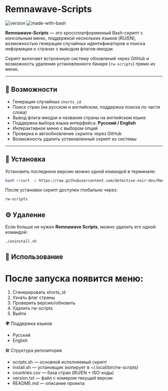 # Remnawave-Scripts

![version](https://img.shields.io/badge/version-1.0.4-blue)
![made-with-bash](https://img.shields.io/badge/made%20with-bash-green)

**Remnawave-Scripts** — это кроссплатформенный Bash-скрипт с консольным меню, поддержкой нескольких языков (RU/EN), возможностью генерации случайных идентификаторов и поиска информации о странах с выводом флагов‑эмодзи.  

Скрипт включает встроенную систему обновлений через GitHub и возможность удаления установленного бинаря (`rw-scripts`) прямо из меню.

---

## 📌 Возможности

- Генерация случайных `shorts_id`
- Поиск стран (на русском и английском, поддержка поиска по части слова)
- Вывод флага‑эмодзи и названия страны на английском языке
- Поддержка выбора языка интерфейса: **Русский / English**
- Интерактивное меню с выбором опций
- Проверка и автообновление скрипта через GitHub
- Возможность удалить установленный скрипт из системы

---

## 🚀 Установка

Установить последнюю версию можно одной командой в терминале:

```bash
bash <(curl -s https://raw.githubusercontent.com/detective-noir-dev/Remnawave-Scripts/main/install.sh)
```
После установки скрипт доступен глобально через:
```bash
rw-scripts
```
## ⚙️ Удаление

Если больше не нужен **Remnawave Scripts**, можно удалить его одной командой:
```bash
./uninstall.sh
```

## 📖 Использование
После запуска появится меню:
===============================
1) Сгенерировать shorts_id
2) Узнать флаг страны
3) Проверить версию/обновить
4) Удалить rw-scripts
0) Выйти

🌍 Поддержка языков
- Русский
- English

🛠️ Структура репозитория
- scripts.sh — основной исполняемый скрипт
- install.sh — установщик (копирует в ~/.local/bin/rw-scripts)
- countries.csv — база стран (RU/EN + ISO-коды)
- version.txt — файл с номером текущей версии
- README.md — описание проекта

